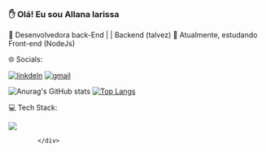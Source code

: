 ### ✋ Olá! Eu sou Allana larissa



🔭 Desenvolvedora back-End | | Backend (talvez)
🌱 Atualmente, estudando Front-end (NodeJs)


🌐 Socials:


[![linkdeln](https://img.shields.io/badge/LinkedIn-0077B5?style=for-the-badge&logo=linkedin&logoColor=white)](https://www.linkedin.com/in/larissa-leonel-74557916b/)
[![gmail](https://img.shields.io/badge/Gmail-D14836?style=for-the-badge&logo=gmail&logoColor=white)](larissaleonel98@gmail.com)

![Anurag's GitHub stats](https://github-readme-stats.vercel.app/api?username=larileonell&show_icons=true&theme=dracula) [![Top Langs](https://github-readme-stats.vercel.app/api/top-langs/?username=larileonell&hide_progress=true)](https://github.com/anuraghazra/github-readme-stats)


💻 Tech Stack:
<div style="display: inline_block><br/>
            <img align="center" src="https://img.shields.io/badge/JavaScript-F7DF1E?style=for-the-badge&logo=javascript&logoColor=black"  />
            <img align="center" src="https://img.shields.io/badge/Node.js-43853D?style=for-the-badge&logo=node.js&logoColor=white"  />
                                                  
            </div>
